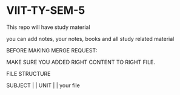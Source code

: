 # VIIT-TY-SEM-5
This repo will have study material

you can add notes, your notes, books and all study related material

BEFORE MAKING MERGE REQUEST:

MAKE SURE YOU ADDED RIGHT CONTENT TO RIGHT FILE.

FILE STRUCTURE

   SUBJECT
      |
      |
     UNIT
      |
      |
  your file